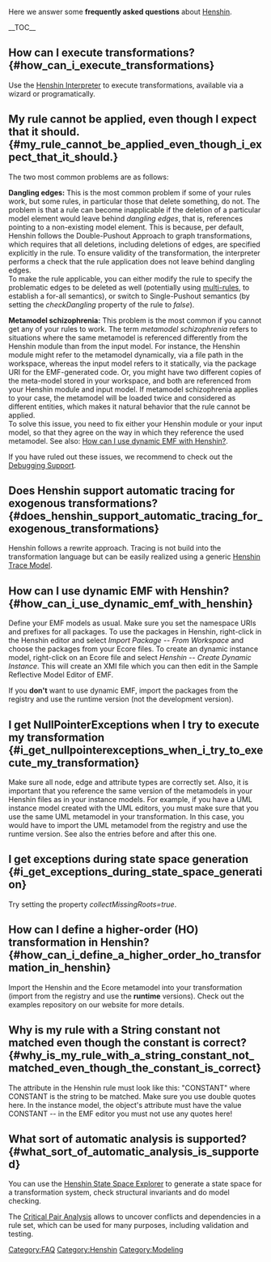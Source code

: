 Here we answer some **frequently asked questions** about
[Henshin](Henshin "wikilink").

\_\_TOC\_\_

## How can I execute transformations? {#how_can_i_execute_transformations}

Use the [Henshin Interpreter](Henshin/Interpreter "wikilink") to execute
transformations, available via a wizard or programatically.

## My rule cannot be applied, even though I expect that it should. {#my_rule_cannot_be_applied_even_though_i_expect_that_it_should.}

The two most common problems are as follows:

**Dangling edges:** This is the most common problem if some of your
rules work, but some rules, in particular those that delete something,
do not. The problem is that a rule can become inapplicable if the
deletion of a particular model element would leave behind *dangling
edges*, that is, references pointing to a non-existing model element.
This is because, per default, Henshin follows the Double-Pushout
Approach to graph transformations, which requires that all deletions,
including deletions of edges, are specified explicitly in the rule. To
ensure validity of the transformation, the interpreter performs a check
that the rule application does not leave behind dangling edges.\
To make the rule applicable, you can either modify the rule to specify
the problematic edges to be deleted as well (potentially using
[multi-rules](Henshin/Transformation_Meta-Model#Advanced_concepts:_Application_conditions_and_rule_nesting "wikilink"),
to establish a for-all semantics), or switch to Single-Pushout semantics
(by setting the *checkDangling* property of the rule to *false*).

**Metamodel schizophrenia:** This problem is the most common if you
cannot get any of your rules to work. The term *metamodel schizophrenia*
refers to situations where the same metamodel is referenced differently
from the Henshin module than from the input model. For instance, the
Henshin module might refer to the metamodel dynamically, via a file path
in the workspace, whereas the input model refers to it statically, via
the package URI for the EMF-generated code. Or, you might have two
different copies of the meta-model stored in your workspace, and both
are referenced from your Henshin module and input model. If metamodel
schizophrenia applies to your case, the metamodel will be loaded twice
and considered as different entities, which makes it natural behavior
that the rule cannot be applied.\
To solve this issue, you need to fix either your Henshin module or your
input model, so that they agree on the way in which they reference the
used metamodel. See also: [How can I use dynamic EMF with
Henshin?](#How_can_I_use_dynamic_EMF_with_Henshin.3F "wikilink").

If you have ruled out these issues, we recommend to check out the
[Debugging
Support](Henshin/Interpreter#Debugging_using_the_interpreter "wikilink").

## Does Henshin support automatic tracing for exogenous transformations? {#does_henshin_support_automatic_tracing_for_exogenous_transformations}

Henshin follows a rewrite approach. Tracing is not build into the
transformation language but can be easily realized using a generic
[Henshin Trace Model](Henshin/Trace_Model "wikilink").

## How can I use dynamic EMF with Henshin? {#how_can_i_use_dynamic_emf_with_henshin}

Define your EMF models as usual. Make sure you set the namespace URIs
and prefixes for all packages. To use the packages in Henshin,
right-click in the Henshin editor and select *Import Package \-- From
Workspace* and choose the packages from your Ecore files. To create an
dynamic instance model, right-click on an Ecore file and select *Henshin
\-- Create Dynamic Instance*. This will create an XMI file which you can
then edit in the Sample Reflective Model Editor of EMF.

If you **don\'t** want to use dynamic EMF, import the packages from the
registry and use the runtime version (not the development version).

## I get NullPointerExceptions when I try to execute my transformation {#i_get_nullpointerexceptions_when_i_try_to_execute_my_transformation}

Make sure all node, edge and attribute types are correctly set. Also, it
is important that you reference the same version of the metamodels in
your Henshin files as in your instance models. For example, if you have
a UML instance model created with the UML editors, you must make sure
that you use the same UML metamodel in your transformation. In this
case, you would have to import the UML metamodel from the registry and
use the runtime version. See also the entries before and after this one.

## I get exceptions during state space generation {#i_get_exceptions_during_state_space_generation}

Try setting the property *collectMissingRoots=true*.

## How can I define a higher-order (HO) transformation in Henshin? {#how_can_i_define_a_higher_order_ho_transformation_in_henshin}

Import the Henshin and the Ecore metamodel into your transformation
(import from the registry and use the **runtime** versions). Check out
the examples repository on our website for more details.

## Why is my rule with a String constant not matched even though the constant is correct? {#why_is_my_rule_with_a_string_constant_not_matched_even_though_the_constant_is_correct}

The attribute in the Henshin rule must look like this: \"CONSTANT\"
where CONSTANT is the string to be matched. Make sure you use double
quotes here. In the instance model, the object\'s attribute must have
the value CONSTANT \-- in the EMF editor you must not use any quotes
here!

## What sort of automatic analysis is supported? {#what_sort_of_automatic_analysis_is_supported}

You can use the [Henshin State Space
Explorer](Henshin/State_Space_Tools "wikilink") to generate a state
space for a transformation system, check structural invariants and do
model checking.

The [Critical Pair Analysis](Henshin/Critical_Pair_Analysis "wikilink")
allows to uncover conflicts and dependencies in a rule set, which can be
used for many purposes, including validation and testing.

[Category:FAQ](Category:FAQ "wikilink")
[Category:Henshin](Category:Henshin "wikilink")
[Category:Modeling](Category:Modeling "wikilink")
